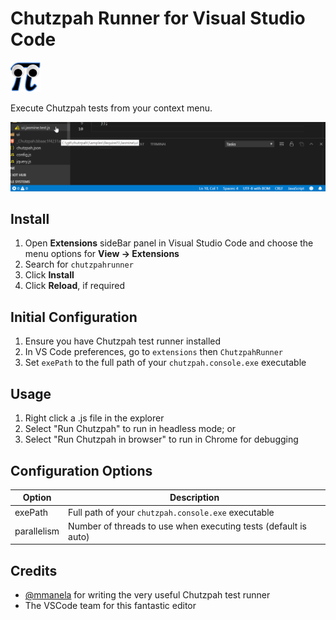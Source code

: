 # Chutzpah Runner for Visual Studio Code

![Chutzpah Runner Icon](./resources/logo-sm.png 'ChutzpahRunner')

Execute Chutzpah tests from your context menu.

![Chutzpah Runner Demo](./resources/demo.gif 'Demo')

## Install

1. Open **Extensions** sideBar panel in Visual Studio Code and choose the menu options for **View → Extensions**
1. Search for `chutzpahrunner`
1. Click **Install**
1. Click **Reload**, if required

## Initial Configuration 

1. Ensure you have Chutzpah test runner installed
1. In VS Code preferences, go to `extensions` then `ChutzpahRunner`
1. Set `exePath` to the full path of your `chutzpah.console.exe` executable

## Usage 

1. Right click a .js file in the explorer
1. Select "Run Chutzpah" to run in headless mode; or
1. Select "Run Chutzpah in browser" to run in Chrome for debugging

## Configuration Options

| Option | Description |
| --- | --- |
| exePath | Full path of your `chutzpah.console.exe` executable |
| parallelism | Number of threads to use when executing tests (default is auto) |

## Credits

- [@mmanela](http://twitter.com/mmanela) for writing the very useful Chutzpah test runner
- The VSCode team for this fantastic editor